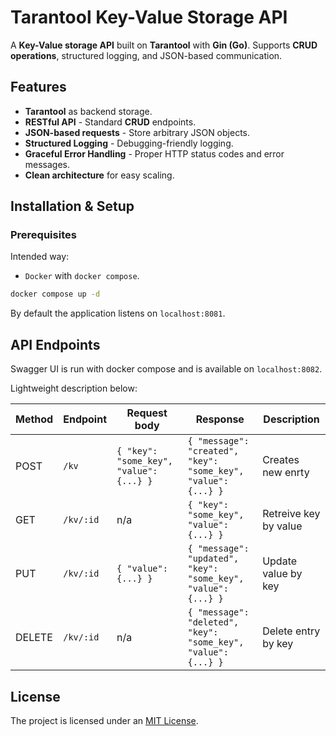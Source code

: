 # Tarantool Key-Value Storage API

A **Key-Value storage API** built on **Tarantool** with **Gin (Go)**. Supports **CRUD operations**, structured logging, and JSON-based communication.

## Features

- **Tarantool** as backend storage.
- **RESTful API** - Standard **CRUD** endpoints.
- **JSON-based requests** - Store arbitrary JSON objects.
- **Structured Logging** - Debugging-friendly logging.
- **Graceful Error Handling** - Proper HTTP status codes and error messages.
- **Clean architecture** for easy scaling.

## Installation & Setup

### Prerequisites

Intended way:

- `Docker` with `docker compose`.

```sh
docker compose up -d
```

By default the application listens on `localhost:8081`.

## API Endpoints

Swagger UI is run with docker compose and is available on `localhost:8082`.

Lightweight description below:

| Method  | Endpoint | Request body | Response | Description |
|--------|-----------|---------------------------|----------------------------------------|----------------------------|
| POST   | `/kv`     | `{ "key": "some_key", "value": {...} }` | `{ "message": "created", "key": "some_key", "value": {...} }` | Creates new enrty       |
| GET    | `/kv/:id` | n/a          | `{ "key": "some_key", "value": {...} }` | Retreive key by value   |
| PUT    | `/kv/:id` | `{ "value": {...} }`      | `{ "message": "updated", "key": "some_key", "value": {...} }` | Update value by key  |
| DELETE | `/kv/:id` | n/a          | `{ "message": "deleted", "key": "some_key", "value": {...} }` | Delete entry by key    |

## License

The project is licensed under an [MIT License](LICNSE).

